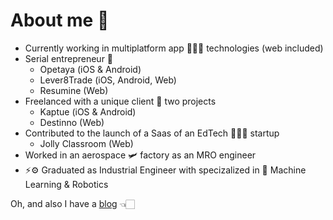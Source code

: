 # About me 🧐

- Currently working in multiplatform app 🧑🏼‍💻 technologies (web included)
- Serial entrepreneur 🎰
  - Opetaya (iOS & Android)
  - Lever8Trade (iOS, Android, Web)
  - Resumine (Web)
- Freelanced with a unique client 🤝 two projects
  - Kaptue (iOS & Android)
  - Destinno (Web)
- Contributed to the launch of a Saas of an EdTech 👩🏻‍🏫 startup
  - Jolly Classroom (Web)
- Worked in an aerospace 🛩️ factory as an MRO engineer
- ⚡️⚙️ Graduated as Industrial Engineer with specizalized in 🤖 Machine Learning & Robotics

Oh, and also I have a [blog](https://christenbc.github.io/) 👈🏻
